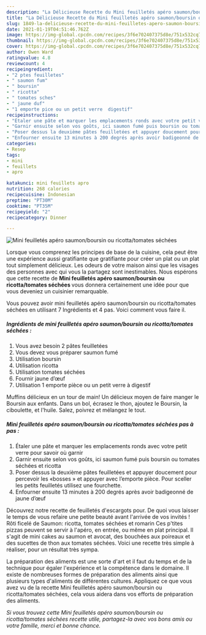 ```yaml
---
description: "La Délicieuse Recette du Mini feuilletés apéro saumon/boursin ou ricotta/tomates séchées"
title: "La Délicieuse Recette du Mini feuilletés apéro saumon/boursin ou ricotta/tomates séchées"
slug: 1849-la-delicieuse-recette-du-mini-feuilletes-apero-saumon-boursin-ou-ricotta-tomates-sechees
date: 2021-01-19T04:51:46.762Z
image: https://img-global.cpcdn.com/recipes/3f6e702407375d8e/751x532cq70/mini-feuilletes-apero-saumonboursin-ou-ricottatomates-sechees-photo-principale-de-la-recette.jpg
thumbnail: https://img-global.cpcdn.com/recipes/3f6e702407375d8e/751x532cq70/mini-feuilletes-apero-saumonboursin-ou-ricottatomates-sechees-photo-principale-de-la-recette.jpg
cover: https://img-global.cpcdn.com/recipes/3f6e702407375d8e/751x532cq70/mini-feuilletes-apero-saumonboursin-ou-ricottatomates-sechees-photo-principale-de-la-recette.jpg
author: Owen Ward
ratingvalue: 4.8
reviewcount: 4
recipeingredient:
- "2 ptes feuilletes"
- " saumon fum"
- " boursin"
- " ricotta"
- " tomates sches"
- " jaune duf"
- "1 emporte pice ou un petit verre  digestif"
recipeinstructions:
- "Étaler une pâte et marquer les emplacements ronds avec votre petit verre pour savoir où garnir"
- "Garnir ensuite selon vos goûts, ici saumon fumé puis boursin ou tomates séchées et ricotta"
- "Poser dessus la deuxième pâtes feuilletées et appuyer doucement pour percevoir les «bosses » et appuyer avec l’emporte pièce. Pour sceller les petits feuilletés utilisez une fourchette."
- "Enfourner ensuite 13 minutes à 200 degrés après avoir badigeonné de jaune d’œuf"
categories:
- Resep
tags:
- mini
- feuillets
- apro

katakunci: mini feuillets apro 
nutrition: 268 calories
recipecuisine: Indonesian
preptime: "PT30M"
cooktime: "PT35M"
recipeyield: "2"
recipecategory: Dinner

---
```



![Mini feuilletés apéro saumon/boursin ou ricotta/tomates séchées](https://img-global.cpcdn.com/recipes/3f6e702407375d8e/751x532cq70/mini-feuilletes-apero-saumonboursin-ou-ricottatomates-sechees-photo-principale-de-la-recette.jpg)

Lorsque vous comprenez les principes de base de la cuisine, cela peut être une expérience aussi gratifiante que gratifiante pour créer un plat ou un plat tout simplement délicieux. Les odeurs de votre maison ainsi que les visages des personnes avec qui vous la partagez sont inestimables. Nous espérons que cette recette de <strong> Mini feuilletés apéro saumon/boursin ou ricotta/tomates séchées </strong> vous donnera certainement une idée pour que vous deveniez un cuisinier remarquable.

<!--inarticleads1-->

Vous pouvez avoir mini feuilletés apéro saumon/boursin ou ricotta/tomates séchées en utilisant 7 Ingrédients et 4 pas. Voici comment vous faire il.

##### Ingrédients de mini feuilletés apéro saumon/boursin ou ricotta/tomates séchées :

1. Vous avez besoin 2 pâtes feuilletées
1. Vous devez vous préparer  saumon fumé
1. Utilisation  boursin
1. Utilisation  ricotta
1. Utilisation  tomates séchées
1. Fournir  jaune d’œuf
1. Utilisation 1 emporte pièce ou un petit verre à digestif


Muffins délicieux en un tour de main! Un délicieux moyen de faire manger le Boursin aux enfants. Dans un bol, écrasez le thon, ajoutez le Boursin, la ciboulette, et l&#39;huile. Salez, poivrez et mélangez le tout. 

<!--inarticleads2-->

##### Mini feuilletés apéro saumon/boursin ou ricotta/tomates séchées pas à pas :

1. Étaler une pâte et marquer les emplacements ronds avec votre petit verre pour savoir où garnir
1. Garnir ensuite selon vos goûts, ici saumon fumé puis boursin ou tomates séchées et ricotta
1. Poser dessus la deuxième pâtes feuilletées et appuyer doucement pour percevoir les «bosses » et appuyer avec l’emporte pièce. Pour sceller les petits feuilletés utilisez une fourchette.
1. Enfourner ensuite 13 minutes à 200 degrés après avoir badigeonné de jaune d’œuf


Découvrez notre recette de feuilletés d&#39;escargots pour. De quoi vous laisser le temps de vous refaire une petite beauté avant l&#39;arrivée de vos invités ! Rôti ficelé de Saumon: ricotta, tomates séchées et romarin Ces p&#39;tites pizzas peuvent se servir à l&#39;apéro, en entrée, ou même en plat principal. Il s&#39;agit de mini cakes au saumon et avocat, des bouchées aux poireaux et des sucettes de thon aux tomates séchées. Voici une recette très simple à réaliser, pour un résultat très sympa. 

<!--inarticleads1-->

<p>
La préparation des aliments est une sorte d'art et il faut du temps et de la technique pour égaler l'expérience et la compétence dans le domaine. Il existe de nombreuses formes de préparation des aliments ainsi que plusieurs types d'aliments de différentes cultures. Appliquez ce que vous avez vu de la recette Mini feuilletés apéro saumon/boursin ou ricotta/tomates séchées, cela vous aidera dans vos efforts de préparation des aliments.
</p>

<p>
<i>Si vous trouvez cette Mini feuilletés apéro saumon/boursin ou ricotta/tomates séchées recette utile, partagez-la avec vos bons amis ou votre famille, merci et bonne chance.</i>
</p>
